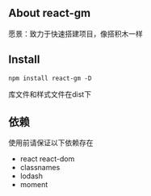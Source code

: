## About react-gm

愿景：致力于快速搭建项目，像搭积木一样

## Install

`npm install react-gm -D`

库文件和样式文件在dist下

## 依赖

使用前请保证以下依赖存在
- react react-dom
- classnames
- lodash
- moment
